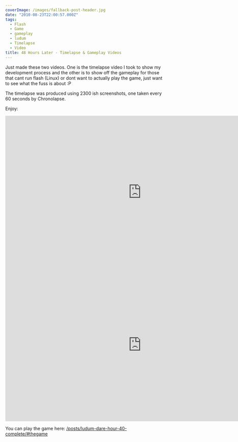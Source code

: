 ```yaml
---
coverImage: /images/fallback-post-header.jpg
date: "2010-08-23T22:00:57.000Z"
tags:
  - Flash
  - Game
  - gameplay
  - ludum
  - Timelapse
  - Video
title: 48 Hours Later - Timelapse & Gameplay Videos
---
```


Just made these two videos. One is the timelapse video I took to show my development process and the other is to show off the gameplay for those that cant run flash (Linux) or dont want to actually play the game, just want to see what the fuss is about :P

The timelapse was produced using 2300 ish screenshots, one taken every 60 seconds by Chronolapse.

Enjoy:

<!-- more -->

<iframe width="853" height="480" src="https://www.youtube.com/embed/Qg5VMg7gnIc" frameborder="0" allow="accelerometer; autoplay; clipboard-write; encrypted-media; gyroscope; picture-in-picture"  allowfullscreen></iframe>

<iframe width="853" height="480" src="https://www.youtube.com/embed/KViIaLKfj0I" frameborder="0" allow="accelerometer; autoplay; clipboard-write; encrypted-media; gyroscope; picture-in-picture"  allowfullscreen></iframe>

You can play the game here: [/posts/ludum-dare-hour-40-complete/#thegame](/posts/ludum-dare-hour-40-complete/#thegame)
